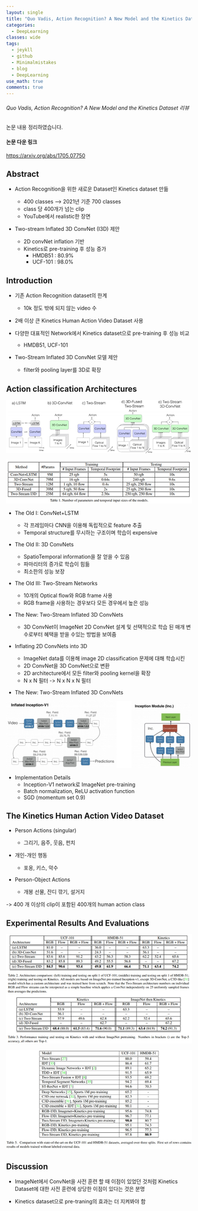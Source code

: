 ```yaml
---
layout: single
title: "Quo Vadis, Action Recognition? A New Model and the Kinetics Dataset 리뷰"
categories:
  - DeepLearning
classes: wide
tags:
  - jeykll
  - github
  - Minimalmistakes
  - blog
  - DeepLearning
use_math: true
comments: true
---
```


###### Quo Vadis, Action Recognition? A New Model and the Kinetics Dataset 리뷰  

논문 내용 정리하였습니다.  

#### 논문 다운 링크  
https://arxiv.org/abs/1705.07750    

## Abstract  
+ Action Recognition을 위한 새로운 Dataset인 Kinetics dataset 만듦  
  - 400 classes --> 2021년 기준 700 classes  
  - class 당 400개가 넘는 clip  
  - YouTube에서 realistic한 장면  

+ Two-stream Inflated 3D ConvNet (I3D) 제안  
  - 2D convNet inflation 기반  
  - Kinetics로 pre-training 후 성능 증가  
    - HMDB51 : 80.9%  
    - UCF-101 : 98.0%  

## Introduction  
+ 기존 Action Recognition dataset의 한계  
  - 10k 정도 밖에 되지 않는 video 수  

+ 2배 이상 큰 Kinetics Human Action Video Dataset 사용  

+ 다양한 대표적인 Network에서 Kinetics dataset으로 pre-training 후 성능 비교  
  - HMDB51, UCF-101  

+ Two-Stream Inflated 3D ConvNet 모델 제안
  - filter와 pooling layer를 3D로 확장  


## Action classification Architectures  

![Action classification Architectures](/img/i3d_archi.jpg)  

![Action classification Table1](/img/i3d-table1.jpg)  

+ The Old I: ConvNet+LSTM  

  - 각 프레임마다 CNN을 이용해 독립적으로 feature 추출  
  - Temporal structure를 무시하는 구조이며 학습이 expensive  

+ The Old II: 3D ConvNets  

  - SpatioTemporal information을 잘 얻을 수 있음  
  - 파마리터의 증가로 학습이 힘듦  
  - 최소한의 성능 보장  

+ The Old III: Two-Stream Networks  

  - 10개의 Optical flow와 RGB frame 사용  
  - RGB frame을 사용하는 경우보다 모든 경우에서 높은 성능  

+ The New: Two-Stream Inflated 3D ConvNets  
  - 3D ConvNet이 ImageNet 2D ConvNet 설계 및 선택적으로 학습 된 매개 변수로부터 혜택을 받을 수있는 방법을 보여줌  

+ Inflating 2D ConvNets into 3D  
  - ImageNet data를 이용해 image 2D classification 문제에 대해 학습시킨  
  - 2D ConvNet을 3D ConvNet으로 변환  
  - 2D architecture에서 모든 filter와 pooling kernel을 확장  
  - N x N 필터 -> N x N x N 필터  

+ The New: Two-Stream Inflated 3D ConvNets  

![I3D-Architectures](/img/i3d-InflatedInceptionV1.jpg)  

+ Implementation Details
  - Inception-V1 network로 ImageNet pre-training
  - Batch normalization, ReLU activation function
  - SGD (momentum set 0.9)

## The Kinetics Human Action Video Dataset  
+ Person Actions (singular)  
  - 그리기, 음주, 웃음, 펀치  

+ 개인-개인 행동  
  - 포옹, 키스, 악수  

+ Person-Object Actions  
  - 개봉 선물, 잔디 깎기, 설거지  

-> 400 개 이상의 clip이 포함된 400개의 human action class


## Experimental Results And Evaluations  

![Table2,3](/img/i3d-table23.jpg)  

![Table5](/img/i3d-table4.jpg)  


## Discussion  
+ ImageNet에서 ConvNet을 사전 훈련 할 때 이점이 있었던 것처럼 Kinetics Dataset에 대한 사전 훈련에 상당한 이점이 있다는 것은 분명  

+ Kinetics dataset으로 pre-traning의 효과는 더 지켜봐야 함  
